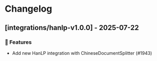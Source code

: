 # Changelog

## [integrations/hanlp-v1.0.0] - 2025-07-22

### 🚀 Features

- Add new HanLP integration with ChineseDocumentSplitter (#1943)

<!-- generated by git-cliff -->
